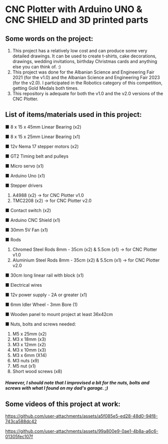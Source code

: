 # CNC Plotter with Arduino UNO & CNC SHIELD and 3D printed parts

## Some words on the project:
1. This project has a relatively low cost and can produce some very detailed drawings. It can be used to create t-shirts, cake decorations, drawings, wedding invitations, birthday Christmas cards and anything else you can think of. :)
2. This project was done for the Albanian Science and Engineering Fair 2021 (for the v1.0) and the Albanian Science and Engineering Fair 2023 (for the v2.0). I participated in the Robotics category of this competition, getting Gold Medals both times.
3. This repository is adequate for both the v1.0 and the v2.0 versions of the CNC Plotter.

## List of items/materials used in this project:
■ 8 x 15 x 45mm Linear Bearing (x2)

■ 8 x 15 x 25mm Linear Bearing (x1)

■ 12v Nema 17 stepper motors (x2)

■ GT2 Timing belt and pulleys

■ Micro servo (x1)

■ Arduino Uno (x1)

■ Stepper drivers 
  1. A4988 (x2) -> for CNC Plotter v1.0
  2. TMC2208 (x2) -> for CNC Plotter v2.0

■ Contact switch (x2)

■ Arduino CNC Shield (x1)

■ 30mm 5V Fan (x1)

■ Rods
  1. Chromed Steel Rods 8mm - 35cm (x2) & 5.5cm (x1) -> for CNC Plotter v1.0
  2. Aluminium Steel Rods 8mm - 35cm (x2) & 5.5cm (x1) -> for CNC Plotter v2.0

■ 30cm long linear rail with block (x1)

■ Electrical wires

■ 12v power supply - 2A or greater (x1)

■ 6mm Idler Wheel - 3mm Bore (1)

■ Wooden panel to mount project at least 36x42cm

■ Nuts, bolts and screws needed:
  1. M5 x 25mm (x2)
  2. M3 x 18mm (x3)
  3. M3 x 12mm (x2)
  4. M3 x 10mm (x3)
  5. M3 x 6mm (X14)
  6. M3 nuts (x9)
  7. M5 nut (x1)
  8. Short wood screws (x8)
##### However, I should note that I improvised a bit for the nuts, bolts and screws with what I found on my dad's garage. ;)

## Some videos of this project at work:
https://github.com/user-attachments/assets/a5f085e5-ed28-48d0-94f8-743ca588dc42

https://github.com/user-attachments/assets/99a800e9-0ae1-4b8a-a6c6-01305fec107f

